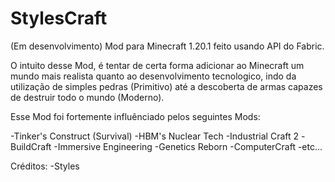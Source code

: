 # StylesCraft
 
(Em desenvolvimento)
Mod para Minecraft 1.20.1 feito usando API do Fabric.

 O intuito desse Mod, é tentar de certa forma adicionar ao Minecraft um mundo mais realista quanto ao desenvolvimento tecnologico, indo da utilização de simples pedras (Primitivo) até a descoberta de armas capazes de destruir todo o mundo (Moderno).

Esse Mod foi fortemente influênciado pelos seguintes Mods:

-Tinker's Construct (Survival)
-HBM's Nuclear Tech
-Industrial Craft 2
-BuildCraft
-Immersive Engineering
-Genetics Reborn
-ComputerCraft
-etc...

Créditos:
 -Styles
